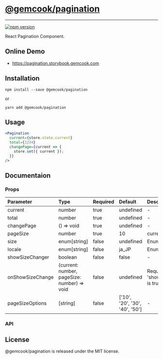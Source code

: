 # [@gemcook/pagination](https://pagination.storybook.gemcook.com)

---

[![npm version](https://badge.fury.io/js/%40gemcook%2Fpagination.svg)](https://badge.fury.io/js/%40gemcook%2Fpagination)

React Pagination Component.

## Online Demo

* https://pagination.storybook.gemcook.com

## Installation

```shell
npm install --save @gemcook/pagination
```

or

```shell
yarn add @gemcook/pagination
```

## Usage

```jsx
<Pagination
  current={store.state.current}
  total={1234}
  changePage={current => {
    store.set({ current });
  }}
/>
```

## Documentaion

### Props

| **Parameter**    | **Type**                                    | **Required** | **Default**                    | **Description**                         |
| :--------------- | :------------------------------------------ | :----------- | :----------------------------- | :-------------------------------------- |
| current          | number                                      | true         | undefined                      | \-                                      |
| total            | number                                      | true         | undefined                      | \-                                      |
| changePage       | () => void                                  | true         | undefined                      | \-                                      |
| pageSize         | number                                      | true         | 10                             | current page size.                      |
| size             | enum[string]                                | false        | undefined                      | Enums: `mini` `small`                   |
| locale           | enum[string]                                | false        | ja_JP                          | Enums: `ja_JP` `us_EN`                  |
| showSizeChanger  | boolean                                     | false        | false                          | \-                                      |
| onShowSizeChange | (current: number, pageSize: number) => void | false        | undefined                      | Required when 'showSizeChanger' is true |
| pageSizeOptions  | [string]                                    | false        | ['10', '20', '30', '40', '50'] | \-                                      |

### API

## License

@gemcook/pagination is released under the MIT license.
